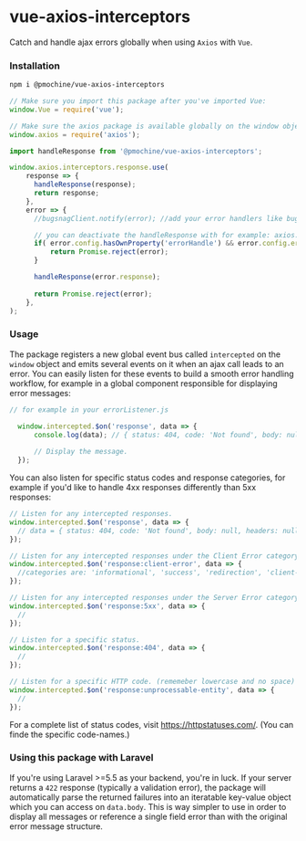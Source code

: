 
# vue-axios-interceptors
Catch and handle ajax errors globally when using `Axios` with `Vue`.

### Installation
```bash
npm i @pmochine/vue-axios-interceptors
```

```javascript
// Make sure you import this package after you've imported Vue:
window.Vue = require('vue');

// Make sure the axios package is available globally on the window object:
window.axios = require('axios');

import handleResponse from '@pmochine/vue-axios-interceptors';

window.axios.interceptors.response.use(
    response => {
      handleResponse(response);
      return response;
    },
    error => {
      //bugsnagClient.notify(error); //add your error handlers like bugsnag etc.

      // you can deactivate the handleResponse with for example: axios.get('/user/1', {errorHandle: false})
      if( error.config.hasOwnProperty('errorHandle') && error.config.errorHandle === false ) {
          return Promise.reject(error);
      }

      handleResponse(error.response);
      
      return Promise.reject(error);
    },
);
```

### Usage
The package registers a new global event bus called `intercepted` on the `window` object and emits several events on it when an ajax call leads to an error. You can easily listen for these events to build a smooth error handling workflow, for example in a global component responsible for displaying error messages:

```javascript
// for example in your errorListener.js

  window.intercepted.$on('response', data => {
      console.log(data); // { status: 404, code: 'Not found', body: null, headers: null }
        
      // Display the message.
  });

```

You can also listen for specific status codes and response categories, for example if you'd like to handle 4xx responses differently than 5xx responses:
```javascript
// Listen for any intercepted responses.
window.intercepted.$on('response', data => {
  // data = { status: 404, code: 'Not found', body: null, headers: null }
});

// Listen for any intercepted responses under the Client Error category (4xx).
window.intercepted.$on('response:client-error', data => {
  //categories are: 'informational', 'success', 'redirection', 'client-error', 'server-error'
});

// Listen for any intercepted responses under the Server Error category (5xx).
window.intercepted.$on('response:5xx', data => {
  // 
});

// Listen for a specific status.
window.intercepted.$on('response:404', data => {
  // 
});

// Listen for a specific HTTP code. (rememeber lowercase and no space)
window.intercepted.$on('response:unprocessable-entity', data => {
  // 
});
```

For a complete list of status codes, visit https://httpstatuses.com/. (You can finde the specific code-names.)

### Using this package with Laravel
If you're using Laravel >=5.5 as your backend, you're in luck. If your server returns a `422` response (typically a validation error), the package will automatically parse the returned failures into an iteratable key-value object which you can access on `data.body`. This is way simpler to use in order to display all messages or reference a single field error than with the original error message structure.